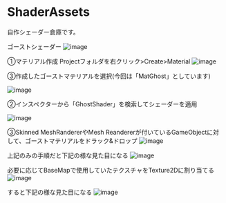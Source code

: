 # ShaderAssets
自作シェーダー倉庫です。

ゴーストシェーダー
![image](https://user-images.githubusercontent.com/21275458/202085453-f5d3ad7e-760f-498d-bc48-1ad6a039c4a5.png)


①マテリアル作成
Projectフォルダを右クリック>Create>Material
![image](https://user-images.githubusercontent.com/21275458/202088147-7bcf5e49-81ca-41f0-a79d-07eb65511e74.png)

③作成したゴーストマテリアルを選択(今回は「MatGhost」としています)

![image](https://user-images.githubusercontent.com/21275458/202088461-fe6136c8-6a71-4289-80de-c13168ffba62.png)

②インスペクターから「GhostShader」を検索してシェーダーを適用

![image](https://user-images.githubusercontent.com/21275458/202085789-ca2f73f2-1371-4bf5-932d-d871ea9c6f83.png)

③Skinned MeshRandererやMesh Reandererが付いているGameObjectに対して、ゴーストマテリアルをドラック&ドロップ
![image](https://user-images.githubusercontent.com/21275458/202086160-c9afd8b1-a941-480f-82be-6dd07479d9ef.png)

上記のみの手順だと下記の様な見た目になる
![image](https://user-images.githubusercontent.com/21275458/202086764-10c5da2e-c39c-41a4-a030-e8e784c1b585.png)

必要に応じてBaseMapで使用していたテクスチャをTexture2Dに割り当てる
![image](https://user-images.githubusercontent.com/21275458/202087160-e0b0f661-7744-4835-9be7-3bfa9d95acd0.png)

すると下記の様な見た目になる
![image](https://user-images.githubusercontent.com/21275458/202087215-e378f245-6a73-4e4d-80b0-5be3486cf079.png)

